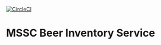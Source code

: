 [![CircleCI](https://circleci.com/gh/cvVal/RM-MsscBeerInventoryService.svg?style=svg)](https://circleci.com/gh/cvVal/RM-MsscBeerInventoryService)

# MSSC Beer Inventory Service